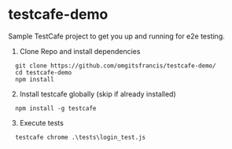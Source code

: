 # testcafe-demo
Sample TestCafe project to get you up and running for e2e testing.

1. Clone Repo and install dependencies
```
  git clone https://github.com/omgitsfrancis/testcafe-demo/
  cd testcafe-demo
  npm install
```
2. Install testcafe globally (skip if already installed)
 ```
   npm install -g testcafe
 ```
3. Execute tests
```
  testcafe chrome .\tests\login_test.js
```
